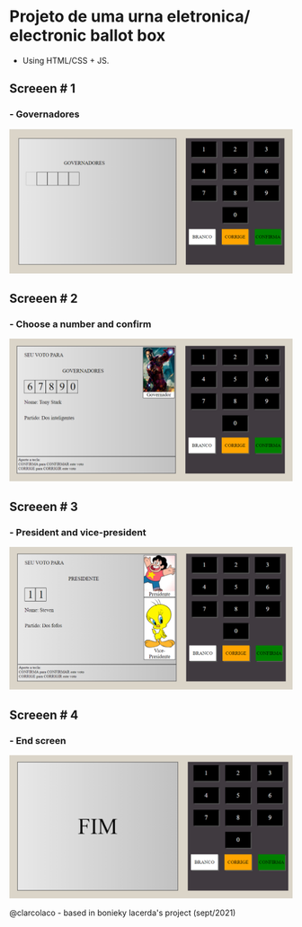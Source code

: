 # Projeto de uma urna eletronica/ electronic ballot box
- Using HTML/CSS + JS.

## Screeen # 1

###  - Governadores
<img src="./IMAGES/PREVIEW1.PNG">

## Screeen # 2

### - Choose a number and confirm
<img src="./IMAGES/PREVIEW2.PNG">

## Screeen # 3

### - President and vice-president
<img src="./IMAGES/PREVIEW3.PNG">

## Screeen # 4

### - End screen
<img src="./IMAGES/PREVIEW4.PNG">


 @clarcolaco - based in bonieky lacerda's project (sept/2021)